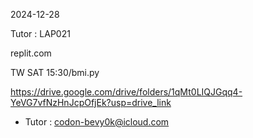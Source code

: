 2024-12-28

Tutor : LAP021

replit.com

TW SAT 15:30/bmi.py

https://drive.google.com/drive/folders/1qMt0LIQJGqq4-YeVG7vfNzHnJcpOfjEk?usp=drive_link

- Tutor : codon-bevy0k@icloud.com
